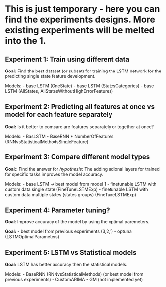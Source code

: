 # This is just temporary - here you can find the experiments designs. More existing experiments will be melted into the 1.


## Experiment 1: Train using different data

**Goal:** Find the best dataset (or subset) for training the LSTM network for the predicting single state feature development.

Models:
    - base LSTM (OneState)
    - base LSTM (StatesCategories)
    - base LSTM (AllStates, AllStatesWithoutHighErrorFeatures)

## Experiment 2: Predicting all features at once vs model for each feature separately

**Goal:** Is it better to compare are features separately or together at once? 

Models:
    - BasLSTM
    - BaseRNN * NumberOfFeatures (RNNvsStatisticalMethodsSingleFeature)

## Experiment 3: Compare different model types

**Goal:**: Find the answer for *hypothesis*: The adding adional layers for trained for specific tasks improves the model accuracy.

Models:
    - base LSTM -> best model from model 1
    - finetunable LSTM with custom data single state (FineTuneLSTMExp)
    - finetunable LSTM with custom data multiple states  (states groups) (FineTuneLSTMExp)

## Experiment 4: Parameter tuning?

**Goal**: Improve accuracy of the model by using the optimal paremeters.

**Goal:**
    - best model from previous experiments (3,2,1)
    - optuna (LSTMOptimalParameters)


## Experiment 5: LSTM vs Statistical models

**Goal:** LSTM has better accuracy then the statistical models.

Models:
    - BaseRNN (RNNvsStatisticalMethods) (or best model from previous experiments)
    - CustomARIMA
    - GM (not implemented yet)

